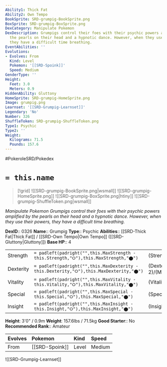 ```yaml
---
Ability1: Thick Fat
Ability2: Own Tempo
BookSprite: SRD-grumpig-BookSprite.png
BoxSprite: SRD-grumpig-BoxSprite.png
DexCategory: Manipulate Pokemon
DexDescription: Grumpigs control their foes with their psychic powers amplified by
  the pearls on their head and a hypnotic dance. However, when they use their powers,
  they have a difficult time breathing.
EventAbilities: ''
Evolutions:
- Evolves: From
  Kind: Level
  Pokemon: '[[SRD-Spoink]]'
  Speed: Medium
GenderType: ''
Height:
  Feet: 3.0
  Meters: 0.9
HiddenAbility: Gluttony
HomeSprite: SRD-grumpig-HomeSprite.png
Image: grumpig.png
Learnset: '[[SRD-Grumpig-Learnset]]'
Legendary: 'No'
Number: 326
ShuffleToken: SRD-grumpig-ShuffleToken.png
Type1: Psychic
Type2: ''
Weight:
  Kilograms: 71.5
  Pounds: 157.6
---
```


#PokeroleSRD/Pokedex

# `= this.name`

> [!grid]
> ![[SRD-grumpig-BookSprite.png|wsmall]]
> ![[SRD-grumpig-HomeSprite.png]]
> ![[SRD-grumpig-BoxSprite.png|htiny]]
> ![[SRD-grumpig-ShuffleToken.png|wsmall]]


*Manipulate Pokemon*
*Grumpigs control their foes with their psychic powers amplified by the pearls on their head and a hypnotic dance. However, when they use their powers, they have a difficult time breathing.*

**DexID**:: 0326
**Name**:: Grumpig
**Type**:: Psychic
**Abilities**:: [[SRD-Thick Fat|Thick Fat]] / [[SRD-Own Tempo|Own Tempo]] ([[SRD-Gluttony|Gluttony]])
**Base HP**:: 4

|           |                                                                                        |                                          |
| --------- | -------------------------------------------------------------------------------------- | ---------------------------------------- |
| Strength  | `= padleft(padright("",this.MaxStrength - this.Strength,"⭘"),this.MaxStrength,"⬤")`    | (Strength::2)/(MaxStrength::4)   |
| Dexterity | `= padleft(padright("",this.MaxDexterity - this.Dexterity,"⭘"),this.MaxDexterity,"⬤")` | (Dexterity:: 2)/(MaxDexterity::5) |
| Vitality  | `= padleft(padright("",this.MaxVitality - this.Vitality,"⭘"),this.MaxVitality,"⬤")`    | (Vitality::2)/(MaxVitality::4)   |
| Special   | `= padleft(padright("",this.MaxSpecial - this.Special,"⭘"),this.MaxSpecial,"⬤")`       | (Special::2)/(MaxSpecial::5)     |
| Insight   | `= padleft(padright("",this.MaxInsight - this.Insight,"⭘"),this.MaxInsight,"⬤")`       | (Insight::3)/(MaxInsight::6)     |

**Height**: 3'0" / 0.9m
**Weight**: 157.6lbs / 71.5kg
**Good Starter**:: No
**Recommended Rank**:: Amateur

| Evolves   | Pokemon        | Kind   | Speed   |
|:----------|:---------------|:-------|:--------|
| From      | [[SRD-Spoink]] | Level  | Medium  |

![[SRD-Grumpig-Learnset]]